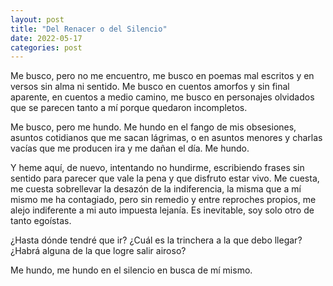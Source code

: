 ```yaml
---
layout: post
title: "Del Renacer o del Silencio"
date: 2022-05-17
categories: post
---
```


Me busco, pero no me encuentro, me busco en poemas mal escritos y en versos sin alma ni sentido. Me busco en cuentos amorfos y sin final aparente, en cuentos a medio camino, me busco en personajes olvidados que se parecen tanto a mí porque quedaron incompletos.

Me busco, pero me hundo. Me hundo en el fango de mis obsesiones, asuntos cotidianos que me sacan lágrimas, o en asuntos menores y charlas vacías que me producen ira y me dañan el día. Me hundo.

Y heme aquí, de nuevo, intentando no hundirme, escribiendo frases sin sentido para parecer que vale la pena y que disfruto estar vivo. Me cuesta, me cuesta sobrellevar la desazón de la indiferencia, la misma que a mí mismo me ha contagiado, pero sin remedio y entre reproches propios, me alejo indiferente a mi auto impuesta lejanía. Es inevitable, soy solo otro de tanto egoístas.

¿Hasta dónde tendré que ir? ¿Cuál es la trinchera a la que debo llegar? ¿Habrá alguna de la que logre salir airoso? 

Me hundo, me hundo en el silencio en busca de mí mismo.
